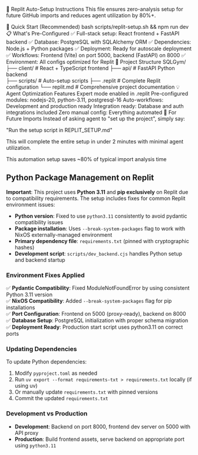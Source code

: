 🚀 Replit Auto-Setup Instructions
This file ensures zero-analysis setup for future GitHub imports and reduces agent utilization by 80%+.

🎯 Quick Start (Recommended)
bash scripts/replit-setup.sh && npm run dev
📋 What's Pre-Configured
✅ Full-stack setup: React frontend + FastAPI backend
✅ Database: PostgreSQL with SQLAlchemy ORM
✅ Dependencies: Node.js + Python packages
✅ Deployment: Ready for autoscale deployment
✅ Workflows: Frontend (Vite) on port 5000, backend (FastAPI) on 8000
✅ Environment: All configs optimized for Replit
🔧 Project Structure
SQLGym/
├── client/ # React + TypeScript frontend
├── api/ # FastAPI Python backend  
├── scripts/ # Auto-setup scripts
├── .replit # Complete Replit configuration
└── replit.md # Comprehensive project documentation
💡 Agent Optimization Features
Expert mode enabled in .replit
Pre-configured modules: nodejs-20, python-3.11, postgresql-16
Auto-workflows: Development and production ready
Integration ready: Database and auth integrations included
Zero manual config: Everything automated
🚨 For Future Imports
Instead of asking agent to "set up the project", simply say:

"Run the setup script in REPLIT_SETUP.md"

This will complete the entire setup in under 2 minutes with minimal agent utilization.

This automation setup saves ~80% of typical import analysis time

## Python Package Management on Replit

**Important**: This project uses **Python 3.11** and **pip exclusively** on Replit due to compatibility requirements. The setup includes fixes for common Replit environment issues:

- **Python version**: Fixed to use `python3.11` consistently to avoid pydantic compatibility issues
- **Package installation**: Uses `--break-system-packages` flag to work with NixOS externally-managed environment
- **Primary dependency file**: `requirements.txt` (pinned with cryptographic hashes)
- **Development script**: `scripts/dev_backend.cjs` handles Python setup and backend startup

### Environment Fixes Applied

✅ **Pydantic Compatibility**: Fixed ModuleNotFoundError by using consistent Python 3.11 version  
✅ **NixOS Compatibility**: Added `--break-system-packages` flag for pip installations  
✅ **Port Configuration**: Frontend on 5000 (proxy-ready), backend on 8000  
✅ **Database Setup**: PostgreSQL initialization with proper schema migration  
✅ **Deployment Ready**: Production start script uses python3.11 on correct ports

### Updating Dependencies

To update Python dependencies:
1. Modify `pyproject.toml` as needed
2. Run `uv export --format requirements-txt > requirements.txt` locally (if using uv)
3. Or manually update `requirements.txt` with pinned versions
4. Commit the updated `requirements.txt`

### Development vs Production

- **Development**: Backend on port 8000, frontend dev server on 5000 with API proxy
- **Production**: Build frontend assets, serve backend on appropriate port using `python3.11`
